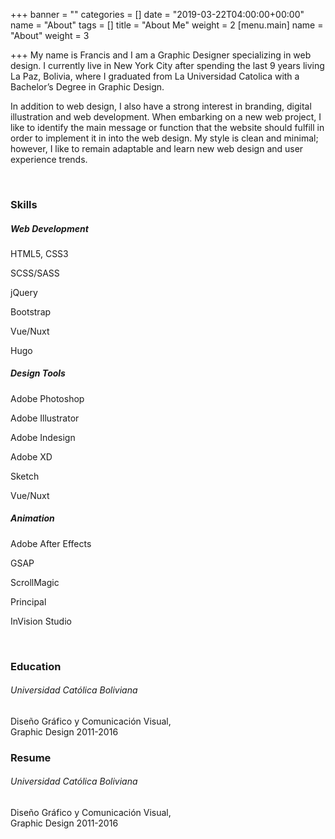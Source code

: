 +++
banner = ""
categories = []
date = "2019-03-22T04:00:00+00:00"
name = "About"
tags = []
title = "About Me"
weight = 2
[menu.main]
name = "About"
weight = 3

+++
My name is Francis and I am a Graphic Designer specializing in web design. I currently live in New York City after spending the last 9 years living La Paz, Bolivia, where I graduated from La Universidad Catolica with a Bachelor’s Degree in Graphic Design.

In addition to web design, I also have a strong interest in branding, digital illustration and web development. When embarking on a new web project, I like to identify the main message or function that the website should fulfill in order to implement it in into the web design. My style is clean and minimal; however, I like to remain adaptable and learn new web design and user experience trends.

<br>

<div class="row">
<div class="col">
<h3 class="mb-3">Skills</h3>
<div class="row">
<div class="col-12 col-sm-4">
<h5 class="font-weight-bold mb-3">Web Development</h5>
<p>HTML5, CSS3</p>
<p>SCSS/SASS</p>
<p>jQuery</p>
<p>Bootstrap</p>
<p>Vue/Nuxt</p>
<p>Hugo</p>
</div>
<div class="col-12 col-sm-4">
<h5 class="font-weight-bold mb-3">Design Tools</h5>
<p>Adobe Photoshop</p>
<p>Adobe Illustrator</p>
<p>Adobe Indesign</p>
<p>Adobe XD</p>
<p>Sketch</p>
<p>Vue/Nuxt</p>
</div>
<div class="col-12 col-sm-4">
<h5 class="font-weight-bold mb-3">Animation</h5>
<p>Adobe After Effects </p>
<p>GSAP</p>
<p>ScrollMagic</p>
<p>Principal</p>
<p>InVision Studio</p>
</div>
</div>
</div>
</div>

<br>

<div class="row">
<div class="col">
<h3 class="mb-3">Education</h3>
<h6 class="font-weight-bold">Universidad Católica Boliviana</h6>
<p>Diseño Gráfico y Comunicación Visual,<br>Graphic Design 2011-2016</p>
</div>
</div>


<div class="row">
<div class="col">
<h3 class="mb-3">Resume</h3>
<h6 class="font-weight-bold">Universidad Católica Boliviana</h6>
<p>Diseño Gráfico y Comunicación Visual,<br>Graphic Design 2011-2016</p>
</div>
</div>




